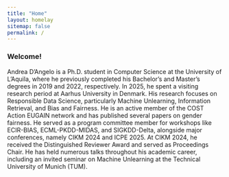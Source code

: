 ```yaml
---
title: "Home"
layout: homelay
sitemap: false
permalink: /
---
```


### Welcome!

Andrea D’Angelo is a Ph.D. student in Computer Science at the University of L’Aquila, where he previously completed his Bachelor’s and Master’s degrees in 2019 and 2022, respectively. In 2025, he spent a visiting research period at Aarhus University in Denmark. His research focuses on Responsible Data Science, particularly Machine Unlearning, Information Retrieval, and Bias and Fairness. He is an active member of the COST Action EUGAIN network and has published several papers on gender fairness. He served as a program committee member for workshops like ECIR-BIAS, ECML-PKDD-MIDAS, and SIGKDD-Delta, alongside major conferences, namely CIKM 2024 and ICPE 2025. At CIKM 2024, he received the Distinguished Reviewer Award and served as Proceedings Chair. He has held numerous talks throughout his academic career, including an invited seminar on Machine Unlearning at the Technical University of Munich (TUM).

<!--
<div class="container">
<div class="row">
<center>
<img src="{{ site.url }}{{ site.baseurl }}/images/banner.jpg" width="100%"/><br/>
Examples of Feynman diagrams. <br/>
Feynman R., The theory of positrons. <i>Phys. Rev.</i> (1949)
</center>
</div>
</div>
<br/>
-->

